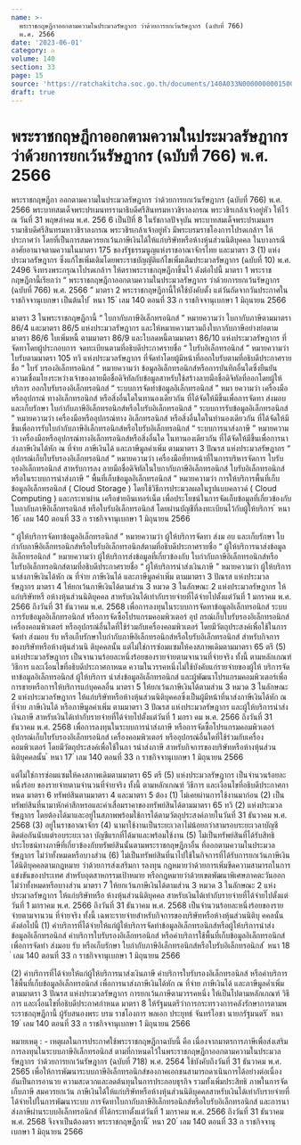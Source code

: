 ```yaml
---
name: >-
  พระราชกฤษฎีกาออกตามความในประมวลรัษฎากร ว่าด้วยการยกเว้นรัษฎากร (ฉบับที่ 766)
  พ.ศ. 2566
date: '2023-06-01'
category: ก
volume: 140
section: 33
page: 15
source: 'https://ratchakitcha.soc.go.th/documents/140A033N0000000001500.pdf'
draft: true
---
```


# พระราชกฤษฎีกาออกตามความในประมวลรัษฎากร ว่าด้วยการยกเว้นรัษฎากร (ฉบับที่ 766) พ.ศ. 2566

พระราชกฤษฎีกา ออกตามความในประมวลรัษฎากร ว่าด้วยการยกเว้นรัษฎากร (ฉบับที่ 766) พ.ศ. 2566 พระบาทสมเด็จพระปรเมนทรรามาธิบดีศรีสินทรมหาวชิราลงกรณ พระวชิรเกล้าเจ้าอยู่หัว ให้ไว้ ณ วันที่ 31 พฤษภำคม พ.ศ. 256 6 เป็นปีที่ 8 ในรัชกาลปัจจุบัน พระบาทสมเด็จพระปรเมนทรรามาธิบดีศรีสินทรมหาวชิราลงกรณ พระวชิรเกล้าเจ้าอยู่หัว มีพระบรมราชโองการโปรดเกล้าฯ ให้ประกาศว่า โดยที่เป็นการสมควรยกเว้นภาษีเงินได้ให้แก่บริษัทหรือห้างหุ้นส่วนนิติบุคคล ในบางกรณี อาศัยอานาจตามความในมาตรา 175 ของรัฐธรรมนูญแห่งราชอาณาจักรไทย และมาตรา 3 (1) แห่งประมวลรัษฎากร ซึ่งแก้ไขเพิ่มเติมโดยพระราชบัญญัติแก้ไขเพิ่มเติมประมวลรัษฎากร (ฉบับที่ 10) พ.ศ. 2496 จึงทรงพระกรุณาโปรดเกล้าฯ ให้ตราพระราชกฤษฎีกาขึ้นไว้ ดังต่อไปนี้ มาตรา 1 พระราชกฤษฎีกานี้เรียกว่า “ พระราชกฤษฎีกาออกตามความในประมวลรัษฎากร ว่าด้วยการยกเว้นรัษฎากร (ฉบับที่ 766) พ.ศ. 2566 ” มาตรา 2 พระราชกฤษฎีกานี้ให้ใช้บังคับตั้ง แต่วันถัดจากวันประกาศในราชกิจจานุเบกษา เป็นต้นไป ้ หนา 15 ่ เลม 140 ตอนที่ 33 ก ราชกิจจานุเบกษา 1 มิถุนายน 2566

มาตรา 3 ในพระราชกฤษฎีกานี้ “ ใบกากับภาษีอิเล็กทรอนิกส์ ” หมายความว่า ใบกากับภาษีตามมาตรา 86/4 และมาตรา 86/5 แห่งประมวลรัษฎากร และให้หมายความรวมถึงใบกากับภาษีอย่างย่อตามมาตรา 86/6 ใบเพิ่มหนี้ ตามมาตรา 86/9 และใบลดหนี้ตามมาตรา 86/10 แห่งประมวลรัษฎากร ที่จัดทาโดยผู้ประกอบการ จดทะเบียนตามที่อธิบดีประกาศรายชื่อ “ ใบรับอิเล็กทรอนิกส์ ” หมายความว่า ใบรับตามมาตรา 105 ทวิ แห่งประมวลรัษฎากร ที่จัดทำโดยผู้มีหน้าที่ออกใบรับตามที่อธิบดีประกาศรายชื่อ “ ใบรั บรองอิเล็กทรอนิกส์ ” หมายความว่า ข้อมูลอิเล็กทรอนิกส์หรือการบันทึกอื่นใดซึ่งยืนยัน ความเชื่อมโยงระหว่างเจ้าของลายมือชื่อดิจิทัลกับข้อมูลสาหรับใช้สร้างลายมือชื่อดิจิทัลที่ออกโดยผู้ให้บริการ ออกใบรับรองอิเล็กทรอนิกส์ “ ระบบการจัดทำข้อมูลอิเล็กทรอนิกส์ ” หมา ยความว่า เครื่องมือหรืออุปกรณ์ ทางอิเล็กทรอนิกส์ หรือสิ่งอื่นใดในทานองเดียวกัน ที่ได้จัดให้มีขึ้นเพื่อการจัดทา ส่งมอบ และเก็บรักษา ใบกำกับภาษีอิเล็กทรอนิกส์หรือใบรับอิเล็กทรอนิกส์ “ ระบบการรับข้อมูลอิเล็กทรอนิกส์ ” หมายความว่า เครื่องมือหรืออุปกรณ์ทาง อิเล็กทรอนิกส์ หรือสิ่งอื่นใดในทำนองเดียวกัน ที่ได้จัดให้มีขึ้นเพื่อการรับใบกำกับภาษีอิเล็กทรอนิกส์หรือใบรับอิเล็กทรอนิกส์ “ ระบบการนาส่งภาษี ” หมายความว่า เครื่องมือหรืออุปกรณ์ทางอิเล็กทรอนิกส์หรือสิ่งอื่นใด ในทานองเดียวกัน ที่ได้จัดให้มีขึ้นเพื่อการนาส่งภาษีเงินได้หัก ณ ที่จ่าย ภาษีเงินได้ และภาษีมูลค่าเพิ่ม ตามมาตรา 3 ปัณรส แห่งประมวลรัษฎากร “ อุปกรณ์เก็บใบรับรองอิเล็กทรอนิกส์ ” หมายความว่า เครื่องมือที่ทาหน้าที่ในการบริหารจัดการ ใบรับรองอิเล็กทรอนิกส์ สาหรับการลง ลายมือชื่อดิจิทัลในใบกากับภาษีอิเล็กทรอนิกส์ ใบรับอิเล็กทรอนิกส์ หรือในระบบการนำส่งภาษี “ พื้นที่เก็บข้อมูลอิเล็กทรอนิกส์ ” หมายความว่า การให้บริการพื้นที่เก็บข้อมูลอิเล็กทรอนิกส์ ( Cloud Storage ) โดยใช้วิธีการประมวลผลในรูปแบบคลาวด์ ( Cloud Computing ) และกระทาผ่าน เครือข่ายอินเทอร์เน็ต เพื่อประโยชน์ในการจัดเก็บข้อมูลที่เกี่ยวข้องกับใบกากับภาษีอิเล็กทรอนิกส์ หรือใบรับอิเล็กทรอนิกส์ โดยผ่านบัญชีที่ลงทะเบียนไว้กับผู้ให้บริการ ้ หนา 16 ่ เลม 140 ตอนที่ 33 ก ราชกิจจานุเบกษา 1 มิถุนายน 2566

“ ผู้ให้บริการจัดทาข้อมูลอิเล็กทรอนิกส์ ” หมายความว่า ผู้ให้บริการจัดทา ส่งม อบ และเก็บรักษา ใบกำกับภาษีอิเล็กทรอนิกส์หรือใบรับอิเล็กทรอนิกส์ตามที่อธิบดีประกาศรายชื่อ “ ผู้ให้บริการนาส่งข้อมูลอิเล็กทรอนิกส์ ” หมายความว่า ผู้ให้บริการส่งข้อมูลที่เกี่ยวข้องกับ ใบกำกับภาษีอิเล็กทรอนิกส์หรือใบรับอิเล็กทรอนิกส์ตามที่อธิบดีประกาศรายชื่อ “ ผู้ให้บริการนำส่งเงินภาษี ” หมายความว่า ผู้ให้บริการนาส่งภาษีเงินได้หัก ณ ที่จ่าย ภาษีเงินได้ และภาษีมูลค่าเพิ่ม ตามมาตรา 3 ปัณรส แห่งประมวลรัษฎากร มาตรา 4 ให้ยกเว้นภาษีเงินได้ตามส่วน 3 หมวด 3 ในลักษณะ 2 แห่งประมวลรัษฎากร ให้แก่บริษัทหรื อห้างหุ้นส่วนนิติบุคคล สาหรับเงินได้เท่ากับรายจ่ายที่ได้จ่ายไปตั้งแต่วันที่ 1 มกราคม พ.ศ. 2566 ถึงวันที่ 31 ธันวาคม พ.ศ. 2568 เพื่อการลงทุนในระบบการจัดทาข้อมูลอิเล็กทรอนิกส์ ระบบการรับข้อมูลอิเล็กทรอนิกส์ หรือการจัดซื้อโปรแกรมคอมพิวเตอร์ อุป กรณ์เก็บใบรับรองอิเล็กทรอนิกส์ เครื่องคอมพิวเตอร์ หรืออุปกรณ์อื่นใดที่ใช้ร่วมกับเครื่องคอมพิวเตอร์ โดยมีวัตถุประสงค์เพื่อใช้ในการจัดทำ ส่งมอบ รับ หรือเก็บรักษาใบกำกับภาษีอิเล็กทรอนิกส์หรือใบรับอิเล็กทรอนิกส์ สำหรับกิจการ ของบริษัทหรือห้างหุ้นส่วนนิ ติบุคคลนั้น แต่ไม่ใช่การซ่อมแซมให้คงสภาพเดิมตามมาตรา 65 ตรี (5) แห่งประมวลรัษฎากร เป็นจานวนร้อยละหนึ่งร้อยของรายจ่ายตามจานวนที่จ่ายจริง ทั้งนี้ ตามหลักเกณฑ์ วิธีการ และเงื่อนไขที่อธิบดีประกาศกาหนด ความในวรรคหนึ่งไม่ใช้บังคับแก่รายจ่ายของผู้ให้ บริการจัดทาข้อมูลอิเล็กทรอนิกส์ ผู้ให้บริการ นำส่งข้อมูลอิเล็กทรอนิกส์ และผู้พัฒนาโปรแกรมคอมพิวเตอร์เพื่อการขายหรือการให้บริการแก่บุคคลอื่น มาตรา 5 ให้ยกเว้นภาษีเงินได้ตามส่วน 3 หมวด 3 ในลักษณะ 2 แห่งประมวลรัษฎากร ให้แก่บริษัทหรือห้างหุ้นส่วนนิติบุคคลซึ่งเป็นผู้มีหน้าที่นาส่งภาษีเงินได้หัก ณ ที่จ่าย ภาษีเงินได้ หรือภาษีมูลค่าเพิ่ม ตามมาตรา 3 ปัณรส แห่งประมวลรัษฎากร และผู้ให้บริการนำส่งเงินภาษี สาหรับเงินได้เท่ากับรายจ่ายที่ได้จ่ายไปตั้งแต่วันที่ 1 มกรา คม พ.ศ. 2566 ถึงวันที่ 31 ธันวาคม พ.ศ. 2568 เพื่อการลงทุนในระบบการนำส่งภาษี หรือการจัดซื้อโปรแกรมคอมพิวเตอร์ อุปกรณ์เก็บใบรับรองอิเล็กทรอนิกส์ เครื่องคอมพิวเตอร์ หรืออุปกรณ์อื่นใดที่ใช้ร่วมกับเครื่องคอมพิวเตอร์ โดยมีวัตถุประสงค์เพื่อใช้ในกา รนำส่งภาษี สาหรับกิจการของบริษัทหรือห้างหุ้นส่วนนิติบุคคลนั้น ้ หนา 17 ่ เลม 140 ตอนที่ 33 ก ราชกิจจานุเบกษา 1 มิถุนายน 2566

แต่ไม่ใช่การซ่อมแซมให้คงสภาพเดิมตามมาตรา 65 ตรี (5) แห่งประมวลรัษฎากร เป็นจำนวนร้อยละหนึ่งร้อย ของรายจ่ายตามจำนวนที่จ่ายจริง ทั้งนี้ ตามหลักเกณฑ์ วิธีการ และเงื่อนไขที่อธิบดีประกาศกา หนด มาตรา 6 ทรัพย์สินตามมาตรา 4 และมาตรา 5 ต้อง (1) ไม่เคยผ่านการใช้งานมาก่อน (2) เป็นทรัพย์สินที่นามาหักค่าสึกหรอและค่าเสื่อมราคาของทรัพย์สินได้ตามมาตรา 65 ทวิ (2) แห่งประมวลรัษฎากร โดยต้องได้มาและอยู่ในสภาพพร้อมใช้การได้ตามวัตถุประสงค์ภายในวันที่ 31 ธันวาคม พ.ศ. 2568 (3) อยู่ในราชอาณาจักร (4) นามาใช้งานเป็นระยะเวลาไม่น้อยกว่าสามรอบระยะเวลาบัญชีติดต่อกันนับแต่รอบระยะเวลา บัญชีแรกที่ได้มาและพร้อมใช้งาน (5) ไม่เป็นทรัพย์สินที่ได้รับสิทธิประโยชน์ทางภาษีที่เกี่ยวข้องกับทรัพย์สินนั้นตามพระราชกฤษฎีกาอื่น ที่ออกตามความในประมวลรัษฎากร ไม่ว่าทั้งหมดหรือบางส่วน (6) ไม่เป็นทรัพย์สินที่นาไปใช้ในกิจการที่ได้รับการยกเว้นภาษีเงินได้นิติบุคคลตามกฎหมาย ว่าด้วยการส่งเสริมกา รลงทุน กฎหมายว่าด้วยการเพิ่มขีดความสามารถในการแข่งขันของประเทศ สำหรับอุตสาหกรรมเป้าหมาย หรือกฎหมายว่าด้วยเขตพัฒนาพิเศษภาคตะวันออก ไม่ว่าทั้งหมดหรือบางส่วน มาตรา 7 ให้ยกเว้นภาษีเงินได้ตามส่วน 3 หมวด 3 ในลักษณะ 2 แห่งประมวลรัษฎากร ให้แก่บริษัทหรือ ห้างหุ้นส่วนนิติบุคคล สาหรับเงินได้เท่ากับรายจ่ายที่ได้จ่ายไปตั้งแต่วันที่ 1 มกราคม พ.ศ. 2566 ถึงวันที่ 31 ธันวาคม พ.ศ. 2568 เป็นจำนวนร้อยละหนึ่งร้อยของรายจ่ายตามจานวน ที่จ่ายจริง ทั้งนี้ เฉพาะรายจ่ายสำหรับกิจการของบริษัทหรือห้างหุ้นส่วนนิติบุ คคลนั้น ดังต่อไปนี้ (1) ค่าบริการที่ได้จ่ายให้แก่ผู้ให้บริการจัดทำข้อมูลอิเล็กทรอนิกส์หรือผู้ให้บริการนำส่ง ข้อมูลอิเล็กทรอนิกส์ ค่าบริการใบรับรองอิเล็กทรอนิกส์ หรือค่าบริการใช้พื้นที่เก็บข้อมูลอิเล็กทรอนิกส์ เพื่อการจัดทำ ส่งมอบ รับ หรือเก็บรักษา ใบกำกับภาษีอิเล็กทรอนิกส์หรือใบรับอิเล็กทรอนิกส์ ้ หนา 18 ่ เลม 140 ตอนที่ 33 ก ราชกิจจานุเบกษา 1 มิถุนายน 2566

(2) ค่าบริการที่ได้จ่ายให้แก่ผู้ให้บริการนาส่งเงินภาษี ค่าบริการใบรับรองอิเล็กทรอนิกส์ หรือค่าบริการใช้พื้นที่เก็บข้อมูลอิเล็กทรอนิกส์ เพื่อการนาส่งภาษีเงินได้หัก ณ ที่จ่าย ภาษีเงินได้ และภาษีมูลค่ำเพิ่ม ตามมาตรา 3 ปัณรส แห่งประมวลรัษฎากร การยกเว้นภาษีตามวรรคหนึ่ง ให้เป็นไปตามหลักเกณฑ์ วิธีการ และเงื่อนไขที่อธิบดีประกาศกำหนด มาตรา 8 ให้รัฐมนตรีว่าการกระทรวงการคลังรักษาการตามพระราชกฤษฎีกานี้ ผู้รับสนองพระ บรม ราชโองการ พลเอก ประยุทธ์ จันทร์โอชา นายกรัฐมนตรี ้ หนา 19 ่ เลม 140 ตอนที่ 33 ก ราชกิจจานุเบกษา 1 มิถุนายน 2566

หมายเหตุ : - เหตุผลในการประกาศใช้พระราชกฤษฎีกาฉบับนี้ คือ เนื่องจากมาตรการภาษีเพื่อส่งเสริม การลงทุนในระบบภาษีอิเล็กทรอนิกส์ ตามที่กาหนดไว้ในพระราชกฤษฎีกาออกตามความในประมวลรัษฎากร ว่าด้วยการยกเว้นรัษฎากร (ฉบับที่ 718) พ.ศ. 2564 ใช้บังคับถึงวันที่ 31 ธันวาคม พ.ศ. 2565 เพื่อให้การพัฒนาระบบภาษีอิเล็กทรอนิกส์ของภาคเอกชนสามารถดาเนินการได้อย่างต่อเนื่อง อันเป็นการอานวย ความสะดวกและลดต้นทุนในการประกอบธุรกิจ รวมทั้งเพิ่มประสิทธิ ภาพในการจัดเก็บภาษี สมควรยกเว้น ภาษีเงินได้ให้แก่บริษัทหรือห้างหุ้นส่วนนิติบุคคลสาหรับเงินได้เท่ากับรายจ่ายที่ได้จ่ายไปในการพัฒนาระบบ การจัดทาใบกากับภาษีอิเล็กทรอนิกส์หรือใบรับอิเล็กทรอนิกส์ และการนาส่งภาษีผ่านระบบอิเล็กทรอนิกส์ ที่ได้กระทาตั้งแต่วันที่ 1 มกราคม พ.ศ. 2566 ถึงวันที่ 31 ธันวาคม พ.ศ. 2568 จึงจาเป็นต้องตรา พระราชกฤษฎีกานี้ ้ หนา 20 ่ เลม 140 ตอนที่ 33 ก ราชกิจจานุเบกษา 1 มิถุนายน 2566
